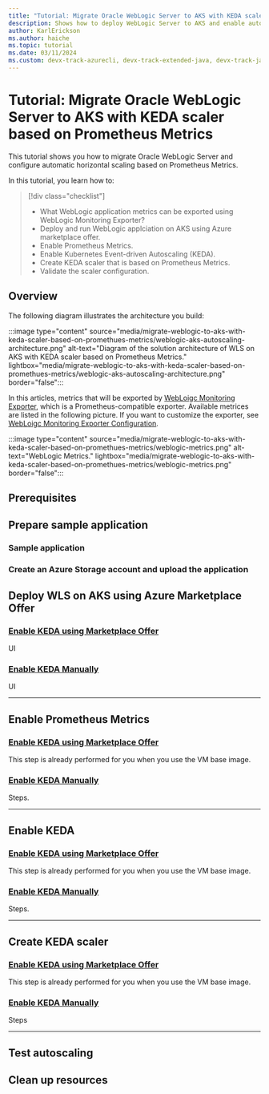 ```yaml
---
title: "Tutorial: Migrate Oracle WebLogic Server to AKS with KEDA scaler based on Prometheus Metrics"
description: Shows how to deploy WebLogic Server to AKS and enable autoscaling with KEDA scaler based on Prometheus Metrics.
author: KarlErickson
ms.author: haiche
ms.topic: tutorial
ms.date: 03/11/2024
ms.custom: devx-track-azurecli, devx-track-extended-java, devx-track-java, devx-track-javaee, devx-track-javaee-wls, devx-track-javaee-wls-aks, migration-java
---
```


# Tutorial: Migrate Oracle WebLogic Server to AKS with KEDA scaler based on Prometheus Metrics

This tutorial shows you how to migrate Oracle WebLogic Server and configure automatic horizontal scaling based on Prometheus Metrics.

In this tutorial, you learn how to:

> [!div class="checklist"]
>
> - What WebLogic application metrics can be exported using WebLogic Monitoring Exporter?
> - Deploy and run WebLogic applciation on AKS using Azure marketplace offer.
> - Enable Prometheus Metrics.
> - Enable Kubernetes Event-driven Autoscaling (KEDA).
> - Create KEDA scaler that is based on Prometheus Metrics.
> - Validate the scaler configuration.

## Overview

The following diagram illustrates the architecture you build:

<!-- Diagram source -->
:::image type="content" source="media/migrate-weblogic-to-aks-with-keda-scaler-based-on-promethues-metrics/weblogic-aks-autoscaling-architecture.png" alt-text="Diagram of the solution architecture of WLS on AKS with KEDA scaler based on Prometheus Metrics." lightbox="media/migrate-weblogic-to-aks-with-keda-scaler-based-on-promethues-metrics/weblogic-aks-autoscaling-architecture.png" border="false":::


In this articles, metrics that will be exported by [WebLoigc Monitoring Exporter](https://github.com/oracle/weblogic-monitoring-exporter), which is a Prometheus-compatible exporter. Available metrices are listed in the following picture. If you want to customize the exporter, see [WebLoigc Monitoring Exporter Configuration](https://github.com/oracle/weblogic-monitoring-exporter?tab=readme-ov-file#configuration).

<!-- Diagram source -->
:::image type="content" source="media/migrate-weblogic-to-aks-with-keda-scaler-based-on-promethues-metrics/weblogic-metrics.png" alt-text="WebLogic Metrics." lightbox="media/migrate-weblogic-to-aks-with-keda-scaler-based-on-promethues-metrics/weblogic-metrics.png" border="false":::

## Prerequisites

## Prepare sample application

### Sample application

### Create an Azure Storage account and upload the application

## Deploy WLS on AKS using Azure Marketplace Offer

### [Enable KEDA using Marketplace Offer](#tab/offer)

UI

### [Enable KEDA Manually](#tab/manual)

UI

---

## Enable Prometheus Metrics

### [Enable KEDA using Marketplace Offer](#tab/offer)

This step is already performed for you when you use the VM base image.

### [Enable KEDA Manually](#tab/manual)

Steps.

---

## Enable KEDA

### [Enable KEDA using Marketplace Offer](#tab/offer)

This step is already performed for you when you use the VM base image.

### [Enable KEDA Manually](#tab/manual)

Steps.

---

## Create KEDA scaler

### [Enable KEDA using Marketplace Offer](#tab/offer)

This step is already performed for you when you use the VM base image.

### [Enable KEDA Manually](#tab/manual)

Steps

---

## Test autoscaling

## Clean up resources
